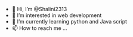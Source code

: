 - 👋 Hi, I’m @Shalini2313
- 👀 I’m interested in web development 
- 🌱 I’m currently learning python and Java script 
- 📫 How to reach me ...

<!---
Shalini2313/Shalini2313 is a ✨ special ✨ repository because its `README.md` (this file) appears on your GitHub profile.
You can click the Preview link to take a look at your changes.
--->
